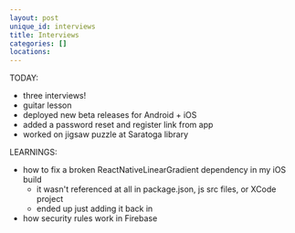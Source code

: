 ```yaml
---
layout: post
unique_id: interviews
title: Interviews
categories: []
locations: 
---
```


TODAY:
* three interviews!
* guitar lesson
* deployed new beta releases for Android + iOS
* added a password reset and register link from app
* worked on jigsaw puzzle at Saratoga library

LEARNINGS:
* how to fix a broken ReactNativeLinearGradient dependency in my iOS build
  * it wasn't referenced at all in package.json, js src files, or XCode project
  * ended up just adding it back in
* how security rules work in Firebase
